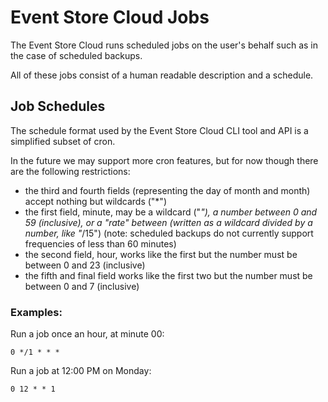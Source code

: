# Event Store Cloud Jobs

The Event Store Cloud runs scheduled jobs on the user's behalf such as in the case of scheduled backups.

All of these jobs consist of a human readable description and a schedule.

## Job Schedules

The schedule format used by the Event Store Cloud CLI tool and API is a simplified subset of cron.

In the future we may support more cron features, but for now though there are the following restrictions:

* the third and fourth fields (representing the day of month and month) accept nothing but wildcards ("*")
* the first field, minute, may be a wildcard ("*"), a number between 0 and 59 (inclusive), or a "rate" between (written as a wildcard divided by a number, like "*/15") (note: scheduled backups do not currently support frequencies of less than 60 minutes)
* the second field, hour, works like the first but the number must be between 0 and 23 (inclusive)
* the fifth and final field works like the first two but the number must be between 0 and 7 (inclusive)

### Examples:

Run a job once an hour, at minute 00:

    0 */1 * * *

Run a job at 12:00 PM on Monday:

    0 12 * * 1
